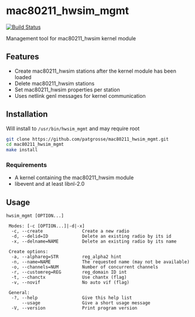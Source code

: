 # mac80211_hwsim_mgmt
[![Build Status](https://travis-ci.org/patgrosse/mac80211_hwsim_mgmt.svg?branch=master)](https://travis-ci.org/patgrosse/mac80211_hwsim_mgmt)

Management tool for mac80211_hwsim kernel module

## Features
* Create mac80211_hwsim stations after the kernel module has been loaded
* Delete mac80211_hwsim stations
* Set mac80211_hwsim properties per station
* Uses netlink genl messages for kernel communication

## Installation
Will install to `/usr/bin/hwsim_mgmt` and may require root
```bash
git clone https://github.com/patgrosse/mac80211_hwsim_mgmt.git
cd mac80211_hwsim_mgmt
make install
```

### Requirements
* A kernel containing the mac80211_hwsim module
* libevent and at least libnl-2.0

## Usage
```
hwsim_mgmt [OPTION...]

 Modes: [-c [OPTION...]|-d|-x]
  -c, --create               Create a new radio
  -d, --delid=ID             Delete an existing radio by its id
  -x, --delname=NAME         Delete an existing radio by its name

 Create options:
  -a, --alphareg=STR         reg_alpha2 hint
  -n, --name=NAME            The requested name (may not be available)
  -o, --channels=NUM         Number of concurrent channels
  -r, --customreg=REG        reg_domain ID int
  -t, --chanctx              Use chantx (flag)
  -v, --novif                No auto vif (flag)

 General:
  -?, --help                 Give this help list
      --usage                Give a short usage message
  -V, --version              Print program version
```
